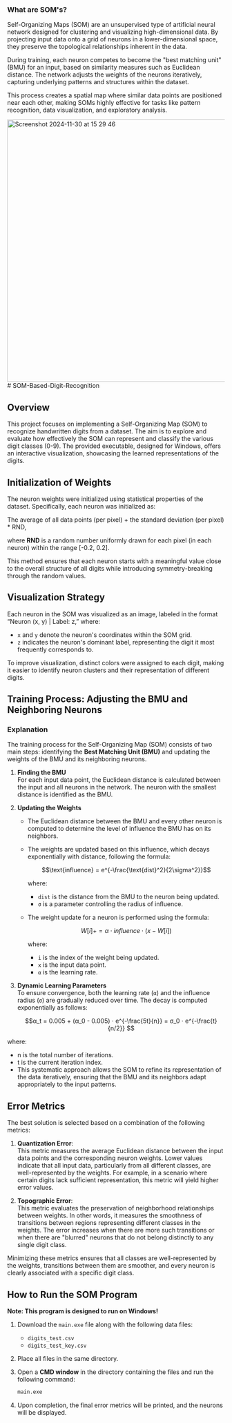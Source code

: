 
### What are SOM's?
Self-Organizing Maps (SOM) are an unsupervised type of artificial neural network designed for clustering and visualizing high-dimensional data. By projecting input data onto a grid of neurons in a lower-dimensional space, they preserve the topological relationships inherent in the data. 

During training, each neuron competes to become the "best matching unit" (BMU) for an input, based on similarity measures such as Euclidean distance. The network adjusts the weights of the neurons iteratively, capturing underlying patterns and structures within the dataset. 

This process creates a spatial map where similar data points are positioned near each other, making SOMs highly effective for tasks like pattern recognition, data visualization, and exploratory analysis.





<img width="608" alt="Screenshot 2024-11-30 at 15 29 46" src="https://github.com/user-attachments/assets/6ec7d534-1c41-45b2-ae04-b93333025968"># SOM-Based-Digit-Recognition








## Overview

This project focuses on implementing a Self-Organizing Map (SOM) to recognize handwritten digits from a dataset. The aim is to explore and evaluate how effectively the SOM can represent and classify the various digit classes (0-9). The provided executable, designed for Windows, offers an interactive visualization, showcasing the learned representations of the digits.


## Initialization of Weights

The neuron weights were initialized using statistical properties of the dataset. Specifically, each neuron was initialized as:

The average of all data points (per pixel) + the standard deviation (per pixel) * RND,  

where **RND** is a random number uniformly drawn for each pixel (in each neuron) within the range [-0.2, 0.2].

This method ensures that each neuron starts with a meaningful value close to the overall structure of all digits while introducing symmetry-breaking through the random values.


## Visualization Strategy
Each neuron in the SOM was visualized as an image, labeled in the format “Neuron (x, y) | Label: z,” where:

- `x` and `y` denote the neuron's coordinates within the SOM grid.
- `z` indicates the neuron's dominant label, representing the digit it most frequently corresponds to.

To improve visualization, distinct colors were assigned to each digit, making it easier to identify neuron clusters and their representation of different digits.



## Training Process: Adjusting the BMU and Neighboring Neurons

### Explanation

The training process for the Self-Organizing Map (SOM) consists of two main steps: identifying the **Best Matching Unit (BMU)** and updating the weights of the BMU and its neighboring neurons.

1. **Finding the BMU**  
   For each input data point, the Euclidean distance is calculated between the input and all neurons in the network. The neuron with the smallest distance is identified as the BMU.

2. **Updating the Weights**  
   - The Euclidean distance between the BMU and every other neuron is computed to determine the level of influence the BMU has on its neighbors.
   - The weights are updated based on this influence, which decays exponentially with distance, following the formula:  
     ```math
     \text{influence} = e^{-\frac{\text{dist}^2}{2\sigma^2}}
     ```
     where:
     - `dist` is the distance from the BMU to the neuron being updated.
     - `σ` is a parameter controlling the radius of influence.

   - The weight update for a neuron is performed using the formula:  
     ```math
     W[i] += α ⋅ influence ⋅ (x - W[i])
     ```
     where:
     - `i` is the index of the weight being updated.
     - `x` is the input data point.
     - `α` is the learning rate.

3. **Dynamic Learning Parameters**  
   To ensure convergence, both the learning rate (`α`) and the influence radius (`σ`) are gradually reduced over time. The decay is computed exponentially as follows:  
   ```math
   α_t = 0.005 + (α_0 - 0.005) ⋅ e^{-\frac{5t}{n}} = σ_0 ⋅ e^{-\frac{t}{n/2}}


where:

- n is the total number of iterations.
- t is the current iteration index.
- This systematic approach allows the SOM to refine its representation of the data iteratively, ensuring that the BMU and its neighbors adapt appropriately to the input patterns.

## Error Metrics

The best solution is selected based on a combination of the following metrics:

1. **Quantization Error**:  
   This metric measures the average Euclidean distance between the input data points and the corresponding neuron weights. Lower values indicate that all input data, particularly from all different classes, are well-represented by the weights. For example, in a scenario where certain digits lack sufficient representation, this metric will yield higher error values.

2. **Topographic Error**:  
   This metric evaluates the preservation of neighborhood relationships between weights. In other words, it measures the smoothness of transitions between regions representing different classes in the weights. The error increases when there are more such transitions or when there are "blurred" neurons that do not belong distinctly to any single digit class.

Minimizing these metrics ensures that all classes are well-represented by the weights, transitions between them are smoother, and every neuron is clearly associated with a specific digit class.

## How to Run the SOM Program

**Note: This program is designed to run on Windows!**

1. Download the `main.exe` file along with the following data files:
   - `digits_test.csv`
   - `digits_test_key.csv`

2. Place all files in the same directory.

3. Open a **CMD window** in the directory containing the files and run the following command:
   ```cmd
   main.exe
   ```

4. Upon completion, the final error metrics will be printed, and the neurons will be displayed. 



